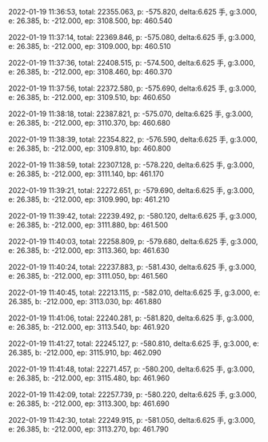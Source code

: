 2022-01-19 11:36:53, total: 22355.063, p: -575.820, delta:6.625 手, g:3.000, e: 26.385, b: -212.000, ep: 3108.500, bp: 460.540

2022-01-19 11:37:14, total: 22369.846, p: -575.080, delta:6.625 手, g:3.000, e: 26.385, b: -212.000, ep: 3109.000, bp: 460.510

2022-01-19 11:37:36, total: 22408.515, p: -574.500, delta:6.625 手, g:3.000, e: 26.385, b: -212.000, ep: 3108.460, bp: 460.370

2022-01-19 11:37:56, total: 22372.580, p: -575.690, delta:6.625 手, g:3.000, e: 26.385, b: -212.000, ep: 3109.510, bp: 460.650

2022-01-19 11:38:18, total: 22387.821, p: -575.070, delta:6.625 手, g:3.000, e: 26.385, b: -212.000, ep: 3110.370, bp: 460.680

2022-01-19 11:38:39, total: 22354.822, p: -576.590, delta:6.625 手, g:3.000, e: 26.385, b: -212.000, ep: 3109.810, bp: 460.800

2022-01-19 11:38:59, total: 22307.128, p: -578.220, delta:6.625 手, g:3.000, e: 26.385, b: -212.000, ep: 3111.140, bp: 461.170

2022-01-19 11:39:21, total: 22272.651, p: -579.690, delta:6.625 手, g:3.000, e: 26.385, b: -212.000, ep: 3109.990, bp: 461.210

2022-01-19 11:39:42, total: 22239.492, p: -580.120, delta:6.625 手, g:3.000, e: 26.385, b: -212.000, ep: 3111.880, bp: 461.500

2022-01-19 11:40:03, total: 22258.809, p: -579.680, delta:6.625 手, g:3.000, e: 26.385, b: -212.000, ep: 3113.360, bp: 461.630

2022-01-19 11:40:24, total: 22237.883, p: -581.430, delta:6.625 手, g:3.000, e: 26.385, b: -212.000, ep: 3111.050, bp: 461.560

2022-01-19 11:40:45, total: 22213.115, p: -582.010, delta:6.625 手, g:3.000, e: 26.385, b: -212.000, ep: 3113.030, bp: 461.880

2022-01-19 11:41:06, total: 22240.281, p: -581.820, delta:6.625 手, g:3.000, e: 26.385, b: -212.000, ep: 3113.540, bp: 461.920

2022-01-19 11:41:27, total: 22245.127, p: -580.810, delta:6.625 手, g:3.000, e: 26.385, b: -212.000, ep: 3115.910, bp: 462.090

2022-01-19 11:41:48, total: 22271.457, p: -580.200, delta:6.625 手, g:3.000, e: 26.385, b: -212.000, ep: 3115.480, bp: 461.960

2022-01-19 11:42:09, total: 22257.739, p: -580.220, delta:6.625 手, g:3.000, e: 26.385, b: -212.000, ep: 3113.300, bp: 461.690

2022-01-19 11:42:30, total: 22249.915, p: -581.050, delta:6.625 手, g:3.000, e: 26.385, b: -212.000, ep: 3113.270, bp: 461.790